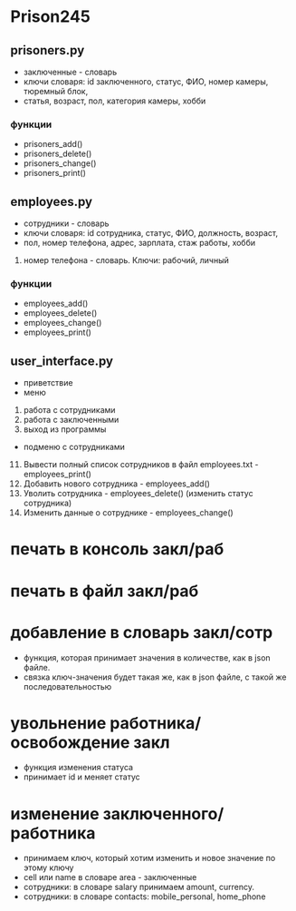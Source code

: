 # Prison245

## prisoners.py

* заключенные - словарь
* ключи словаря: id заключенного, статус, ФИО, номер камеры, тюремный блок,
* статья, возраст, пол, категория камеры, хобби

### функции

* prisoners_add()
* prisoners_delete()
* prisoners_change()
* prisoners_print()

## employees.py

* сотрудники - словарь
* ключи словаря: id сотрудника, статус, ФИО, должность, возраст,
* пол, номер телефона, адрес, зарплата, стаж работы, хобби

1. номер телефона - словарь. Ключи: рабочий, личный

### функции

* employees_add()
* employees_delete()
* employees_change()
* employees_print()

## user_interface.py

* приветствие
* меню

1. работа с сотрудниками
2. работа с заключенными
3. выход из программы

* подменю с сотрудниками

11. Вывести полный список сотрудников в файл employees.txt - employees_print()
12. Добавить нового сотрудника - employees_add()
13. Уволить сотрудника - employees_delete() (изменить статус сотрудника)
14. Изменить данные о сотруднике - employees_change()

# печать в консоль закл/раб

# печать в файл закл/раб

# добавление в словарь закл/сотр
* функция, которая принимает значения в количестве, как в json файле.
* связка ключ-значения будет такая же, как в json файле, с такой же последовательностью


# увольнение работника/освобождение закл
* функция изменения статуса
* принимает id и меняет статус

# изменение заключенного/работника
* принимаем ключ, который хотим изменить и новое значение по этому ключу
* cell или name в словаре area - заключенные
* сотрудники: в словаре salary принимаем amount, currency.
* сотрудники: в словаре contacts: mobile_personal, home_phone
